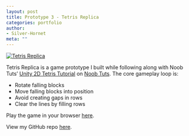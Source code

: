 ```yaml
---
layout: post
title: Prototype 3 - Tetris Replica
categories: portfolio
author:
- Silver-Hornet
meta: ""
---
```


[![Tetris Replica]({{site.url}}/tetris-replica.png)](https://play.unity.com/mg/other/tetris-replica-from-noob-tuts-unity-2d-tetris-tutorial)

Tetris Replica is a game prototype I built while following along with Noob Tuts’ [Unity 2D Tetris Tutorial](https://www.noobtuts.com/unity/2d-tetris-game) on [Noob Tuts](https://www.noobtuts.com/). The core gameplay loop is:

- Rotate falling blocks
- Move falling blocks into position
- Avoid creating gaps in rows
- Clear the lines by filling rows

Play the game in your browser [here](https://play.unity.com/mg/other/tetris-replica-from-noob-tuts-unity-2d-tetris-tutorial).

View my GitHub repo [here](https://github.com/silver-hornet/noobtuts-tetris-replica).